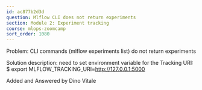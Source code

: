 ```yaml
---
id: ac877b2d3d
question: Mlflow CLI does not return experiments
section: Module 2: Experiment tracking
course: mlops-zoomcamp
sort_order: 1080
---
```


Problem: CLI commands (mlflow experiments list) do not return experiments

Solution description: need to set environment variable for the Tracking URI:
$ export MLFLOW_TRACKING_URI=http://127.0.0.1:5000

Added and Answered by Dino Vitale

